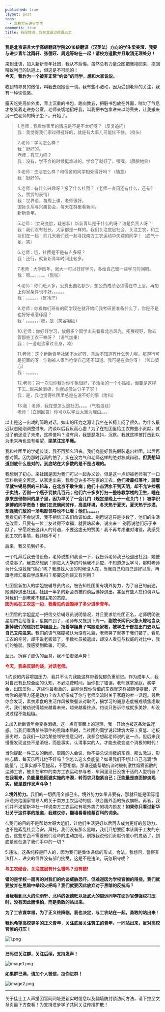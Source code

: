 ```yaml
---
published: true
layout: post
tags: 
  - 高校打压进步学生
comments: true
title: 有段时间，我在北语过得很忐忑
---
```


<p><strong>我是北京语言大学高级翻译学院2018级翻译（汉英法）方向的学生梁美滢，我要与进步青年沈雨轩、张德旺、周远等站在一起！请校方道歉并且取消无理处分！</strong></p>
<p>来到北语，加入新新青年社团，我从不后悔。虽然总有力量企图把我拖回来，拖回精致利己的轨道上，但这是不可能的！<br />
<strong>今天，我作为一个被非正常“约谈”的同学，想和大家说说。</strong></p>
<p>收到辅导员的微信，叫我去跟她谈一谈。我有些小激动，因为受到老师的关注，我有一种愉悦感。</p>
<p>露天吃完高价外卖，背上沉重的书包，跑向教五，把脏书包放在外面，喘匀了气息才憨笑着走进办公室。老师亲切地招呼我，叫我把书包拿进来以防丢失，让我搬来另一位老师的椅子坐下。开始了。</p>
<blockquote><p>
1.老师：我看你家里的情况是不是不太好呀？（反复追问）<br />
我：我觉得我们家过得挺好的，就是有大事儿可能扛不住。（挠头）</p>
<p>2.老师：学习怎么样？<br />
我：挺好的。<br />
老师：有压力吗？<br />
我：没有，学不会的时候挺难过的，学会了就好了。嘿嘿。（腼腆地笑）</p>
<p>3.老师：生活怎么样？和宿舍的同学相处得好吗？（随意）<br />
我：挺好的。</p>
<p>4.老师：有什么兴趣呀？报了什么社团？（老师一直问还有什么，还有什么，赞赏的表情）<br />
我：世界语，每周上课，老师很好。<br />
国际关系与兴趣协会，每天在群里看新闻。<br />
新新青年。</p>
<p>5.老师：（立马变脸，疑惑状）新新青年是干什么的呀？谁是负责人呀？<br />
我：我们没有社长，大家都是一样的。我们关注底层社会，关注工农，和工友们在一起！前几天我们还一起寻找南方工农运动中失踪的同学！（底气十足，笑）</p>
<p>6.老师：哦，社团是不是有点多呀？<br />
我：还行，就新新青年时间比较多。</p>
<p>7.老师：大学四年，就大一可以好好学习，多给自己留一些学习时间呀。<br />
我：嗯。。。。。。。（慌张）</p>
<p>8.老师：你们班人多，公费出国名额少，想公费成绩必须得在中上层。再加上你家条件也不好。。。。。。<br />
我：。。。。。。(冒冷汗)</p>
<p>9.老师：你看你们班有的同学现在就开始问我考研要准备什么了，你是不是也好好琢磨琢磨？<br />
我：。。。。。。嗯，是（笑容凝固）</p>
<p>10.老师：你好好学习，放假多个同学出去看看北京风光，拓展视野，你去管那些工农干嘛呀？（语气加重）<br />
我：（一道电流窜过全身，凉）</p>
<p>11.老师：这个新新青年社团不太好呀，背后不知道有什么势力呢。那游行可是犯罪的呀！你别被人家当枪使自己还不知道。我可是在救你呀！（苦口婆心）<br />
我：。。。。。。</p>
<p>12.老师：第一次见你我对你印象很好，多活泼的一个小姑娘，但要是这样下去…越来越消极，你就成激进分子了呀！<br />
我：是，我也觉得社团里总是在说不好的事（附和）</p>
<p>13.我：老师，我在想怎么退社团。。。。（气若游丝）<br />
老师：（立刻回答）你可以以学业太重为理由。。。</p></blockquote>
<p>以上是这一出戏的简略对话。如山的压力之源让我坐在长椅上闷了很久。为什么最近状态刚刚调整过来，约谈以后我反而心虚？为了在社团里给工农做些小贡献，就没了前途没了未来，这样值吗？没有风，我瑟瑟发抖，沉默。我就这样被打击到以为未来再也没有希望，<strong>梁某注定平庸。</strong></p>
<p>我和社团里的学姐长谈，我不再那么沮丧。我们商量好我先假装退出社团，以后再想对策。因为那时我真的怕了，实在没力气和老师这样的绝对权威辩驳。<strong>但我想知道到底什么是对的，到底站在大多数的是不是占理的。</strong></p>
<p>我想到了初心。来社团是因为我们可以一起办义诊。但是这一点却被老师喝了一口饮料后完全否定。从家走出来，我看见许多不在家的工农。<strong>他们凌晨扫落叶，骑着早就生锈易倒的三轮车，在北京不敢生病；他们十点洒水干到天明，却不允许捡瓶子卖钱，否则一个瓶子罚款几百元；他们六十多岁打扫一整栋教学楼的卫生，睡在原来是储物间的屋子里，因为早关了一会儿门（规定是晚上十一点关门！）被学识渊博的同学责备！他们在洗碗间劳作，高温环境，冬天热于夏天，夏天热于沙漠，却连我们放的一场电影领导也不让看；他们。。。。。。</strong><br />
我看见的不会说谎，我不相信工农们命该如此。别再说这只是少数了，他们的生活在改善，只要有一位工友过得不幸福，就要站起来，说出来！ 别再说他们乐于奉献了，宁愿除去这非人的待遇，不要这虚无的赞美！我不再考虑谁对谁错，我感受到工农的事情，我非做不可！</p>
<p>后来，我又见到好多。</p>
<p>一个礼拜后我去借设备，老师说想和我谈一下，我告诉老师我已经退出社团，她便说没事了。我忽然想到：刚进入大学的时候我不适应，不知道怎么学习，那时老师为什么没找我“谈心”呢？我想找人谈的时候没人在，当我自己和自己谈好以后，再跟老师汇报自学成果吗？那要这约谈又有何用？</p>
<p>社团里新加入的学姐被辅导员约谈，被告知社团里有境外势力，为了自己的前途，她选择退出社团。社团一半多的新会员被约谈后选择退出，甚至有些人在约谈以后对我们一副老死不相往来的态度。<br />
<span style="color:#ff0000;"><strong>因为站在工农这一边，我看见约谈毁掉了多少进步青年。</strong></span></p>
<p>社团里的学姐星期一把信交给辅导员说明情况，并且要求给社团正名，老师明明说星期四会给答复，星期四到了，老师却又拖到下周一。<strong>副院长闻讯火急火燎地当众撕掉我们的信扔在学姐脸上，指着学姐鼻子骂她没家教，被学生干部拉出门去以后自己又闯进来。</strong>我们的语气强硬被认为没有礼貌，老师哭了就等于我们错了。看见工农的辛劳，却不说老板错了，半数社员被退出，却没人看见与权威的对比中，我们的脆弱。我感受到欺骗，可笑。</p>
<p>至此，拆穿了虚伪的面具，我不怕虚张声势！</p>
<p><span style="color:#ff0000;"><strong>今天，我来反驳约谈，对话老师。</strong></span></p>
<p>1.约谈的内容增加压力，我并不认为我能这样带着忧郁负重前进。作为成年人，我对自己有比较全面的认知，不必浪费时间。当你犯了错误，老师就拿家庭，奖学金，出国压你 。这些你最看重的、最能体现你价值的东西就这样被随便提起，这给你的是阻力还是动力？收入好像成了你与老师交流时关于家庭的唯一话题。最后你会发现，素衣素食的生活作风被聚餐派对取代，搞学习的诚恳态度被成绩焦虑取代，我们被劝说得越来越看未来，越来越看终点。约谈只告诉你成就多美妙，却没说过程不能粗糙。</p>
<p>2.加入新新青年会变得消极。这一点有表面上的道理，我一开始也被这条劝说迷惑。当我们看清某些事件的黑暗本质时，当社团的同学说起建筑大哥工资低、老板恶劣时，当我们一起给某些领导提意见时，我都会想起老师说的这一点。但后来我慢慢发现这些不是消极，而是事实。认清事实的人，才能去改变这个消极的时代！</p>
<p>当你提起一件工友的新闻，周围的人会说，你不要总说消极的东西，那么激进，影响心情，每天乐呵儿地不好吗？你怎么这么负能量？如果我们不想让自己充满“负能量”，连事实都不愿提起，不愿相信，那谁还能帮助抗议时被刺激性烟雾驱散的尘肺工农，被关在牢中的南方工农运动参与者，车间里没日没夜干活的人型机器？<strong>在我看来，负能量是回避实施的冷漠，转而求只抱紧自己；正能量是直面惨淡现实，硬是要作发声斗争！</strong></p>
<p>3.<strong>境外势力。</strong>我们的一切费用全部己出，境外势力如果非要有，那就只能是国际组织递交给国家领导人的关于南方工农运动的信，联合国外面的抗议旗帜。再者，我们并不渴望新华社一样说南方工农运动有境外势力的境内损友！<strong>如果你只看过新华社关于这件事的报道，我建议你，翻墙看看维基百科的词条。</strong></p>
<p>4.我们的目的不是帮助大哥大姐们，让他们生活更好以后再去成为更好的劳动力，也不是紊乱社会治安。拜托，我们没有那么黑暗，我们只想要回本该属于工友的东西，这些东西不需要他们没命的主动加班。别跟我说他们贡献价值小的鬼话了，到底是谁创造了我们手中的一切？</p>
<p>5.违法。这条纯粹是吓人的，因为我们是集体递信的形式，合法。我想问，警察非法打人，递交的信件没有部门接受，这是不是违法，玩忽职守呢？</p>
<p><span style="color:#ff0000;"><strong>与工农结合，关注底层有什么错吗？没有错!</strong></span></p>
<p><strong>错的是学校一而再的对我们的约谈威胁恐吓。但难道因为学校官僚的阻挠，我们就要放弃在黑暗中举起火把吗？我们就要因此放弃对于黑暗的反抗吗？</strong></p>
<p><strong>当我看到北大的沈雨轩、北科的张德旺以及武大的周远同学在面对官僚强权打压时，没有因此而惧怕，而是勇敢的站出来。</strong></p>
<p><strong>为了工农谋幸福，为了正义终降临，我也决定，与工农站在一起，勇敢的站出来！</strong></p>
<p><strong>我也希望高校更多的正义青年，关注底层关注劳工的青年，一同站出来，反对高校官僚的打压！</strong></p>
<img src="https://i.loli.net/2018/12/07/5c0a5d23a49e6.png" alt="1.png" title="1.png" />
<hr />
<p><strong>扫码进关注群，关注后续，支持发声！</strong></p>
<img src="https://i.loli.net/2018/12/07/5c0a5d1de89b8.png" alt="image1.png" title="image1.png" />
<p><strong>如果群已满，请加个人微信，拉你进群！</strong></p>
<img src="https://i.loli.net/2018/12/07/5c0a5dd9079ce.png" alt="image2.png" title="image2.png" />


---
关于佳士工人声援团官网网址更新实时信息以及翻墙防封锁访问方法，请下拉至文章页最下方查看！为支持进步学子共同关注传播扩散！
